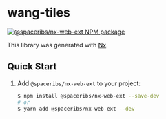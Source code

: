 # wang-tiles

<a href="https://www.npmjs.com/package/@spaceribs/wang-tiles" rel="nofollow">
  <img src="https://badgen.net/npm/v/@spaceribs/wang-tiles" alt="@spaceribs/nx-web-ext NPM package">
</a>

This library was generated with [Nx](https://nx.dev).

## Quick Start

1. Add `@spaceribs/nx-web-ext` to your project:

   ```bash
   $ npm install @spaceribs/nx-web-ext --save-dev
   # or
   $ yarn add @spaceribs/nx-web-ext --dev
   ```
